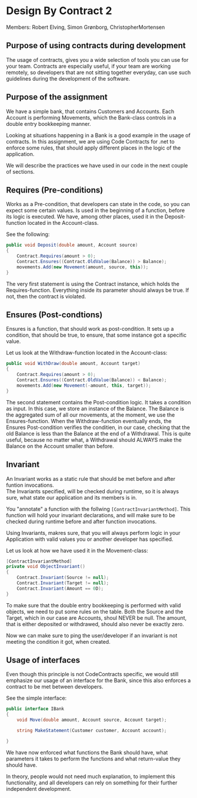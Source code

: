 # Design By Contract 2

Members: Robert Elving, Simon Grønborg, ChristopherMortensen

## Purpose of using contracts during development
The usage of contracts, gives you a wide selection of tools you can use for your team. 
Contracts are especially useful, if your team are working remotely, so developers that
are not sitting together everyday, can use such guidelines during the development of the software.

## Purpose of the assignment
We have a simple bank, that contains Customers and Accounts. Each Account is performing Movements, which the Bank-class controls in a double entry bookkeeping manner. 

Looking at situations happening in a Bank is a good example in the usage of contracts. 
In this assignment, we are using Code Contracts for .net to enforce some rules, that should apply different places in the logic of the application.

We will describe the practices we have used in our code in the next couple of sections.

## Requires (Pre-conditions)
Works as a Pre-condition, that developers can state in the code, so you can expect some certain values.
Is used in the beginning of a function, before its logic is executed. We have, among other places, used it in the Deposit-function located in the Account-class.

See the following:
```cs
public void Deposit(double amount, Account source)
{
	Contract.Requires(amount > 0);
	Contract.Ensures((Contract.OldValue(Balance)) > Balance);
	movements.Add(new Movement(amount, source, this));
}
```

The very first statement is using the Contract instance, which holds the Requires-function. Everything inside its parameter should always be true. If not, then the contract is violated. 

## Ensures (Post-condtions)
Ensures is a function, that should work as post-condition. It sets up a condition, that should be true, to ensure, that some instance got a specific value. 

Let us look at the Withdraw-function located in the Account-class:
```cs
public void WithDraw(double amount, Account target)
{
	Contract.Requires(amount > 0);
	Contract.Ensures((Contract.OldValue(Balance)) < Balance);
	movements.Add(new Movement(-amount, this, target));
}
```

The second statement contains the Post-condition logic. It takes a condition as input. In this case, we store an instance of the Balance. The Balance is the aggregated sum of all our movements, at the moment, we use the Ensures-function. 
When the Withdraw-function eventually ends, the Ensures Post-condition verifies the conditien, in our case, checking that the old Balance is less than the Balance at the end of a Withdrawal. 
This is quite useful, because no matter what, a Withdrawal should ALWAYS make the Balance on the Account smaller than before. 

## Invariant 
An Invariant works as a static rule that should be met before and after funtion invocations.  
The Invariants specified, will be checked during runtime, so it is always sure, what state our application and its members is in. 

You "annotate" a function with the follwing ```[ContractInvariantMethod]```.
This function will hold your invariant declarations, and will make sure to be checked during runtime before and after function invocations. 

Using Invariants, makres sure, that you will always perform logic in your Application with valid values you or another developer has specified. 

Let us look at how we have used it in the Movement-class:

```cs
[ContractInvariantMethod]
private void ObjectInvariant()
{
	Contract.Invariant(Source != null);
	Contract.Invariant(Target != null);			        
	Contract.Invariant(Amount == 0D);
}
```

To make sure that the double entry bookkeeping is performed with valid objects, we need to put some rules on the table. Both the Source and the Target, which in our case are Accounts, shoul NEVER be null. The amount, that is either deposited or withdrawed, should also never be exactly zero. 

Now we can make sure to ping the user/developer if an invariant is not meeting the condition it got, when created. 

## Usage of interfaces
Even though this principle is not CodeContracts specific, we would still emphasize our usage of an interface for the Bank, since this also enforces a contract to be met between developers. 

See the simple interface:
```cs
public interface IBank
{
	void Move(double amount, Account source, Account target);

	string MakeStatement(Customer customer, Account account);

}
```

We have now enforced what functions the Bank should have, what parameters it takes to perform the functions and what return-value they should have. 

In theory, people would not need much explanation, to implement this functionality, and all developers can rely on something for their further independent development.  
